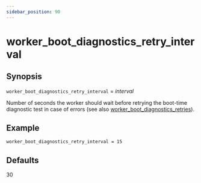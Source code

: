 ```yaml
---
sidebar_position: 90
---
```


# worker_boot_diagnostics_retry_interval

## Synopsis

`worker_boot_diagnostics_retry_interval` = _interval_

Number of seconds the worker should wait before retrying the boot-time
diagnostic test in case of errors (see also
[worker_boot_diagnostics_retries](./worker_boot_diagnostics_retries)).

## Example
```
worker_boot_diagnostics_retry_interval = 15
```

## Defaults

30

